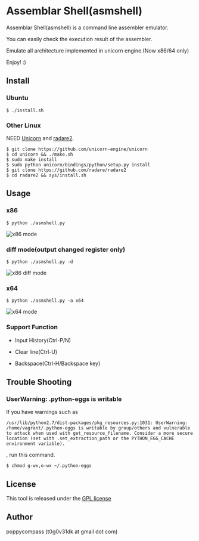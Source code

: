 Assemblar Shell(asmshell)
==============

Assemblar Shell(asmshell) is a command line assembler emulator. 

You can easily check the execution result of the assembler.

Emulate all architecture implemented in unicorn engine.(Now x86/64 only)


Enjoy! :)

## Install

### Ubuntu
	$ ./install.sh

### Other Linux
NEED [Unicorn](https://github.com/unicorn-engine/unicorn) and [radare2](https://github.com/radare/radare2).

	$ git clone https://github.com/unicorn-engine/unicorn
	$ cd unicorn && ./make.sh
	$ sudo make install
	$ sudo python unicorn/bindings/python/setup.py install
	$ git clone https://github.com/radare/radare2
	$ cd radare2 && sys/install.sh

## Usage

### x86
	$ python ./asmshell.py
![x86 mode](https://github.com/poppycompass/asmshell/blob/master/images/x86.jpg)


### diff mode(output changed register only)
	$ python ./asmshell.py -d
![x86 diff mode](https://github.com/poppycompass/asmshell/blob/master/images/diff.jpg)

### x64
	$ python ./asmshell.py -a x64
![x64 mode](https://github.com/poppycompass/asmshell/blob/master/images/x64.jpg)

### Support Function

- Input History(Ctrl-P/N)

- Clear line(Ctrl-U)

- Backspace(Ctrl-H/Backspace key)

## Trouble Shooting

### UserWarning: .python-eggs is writable
If you have warnings such as 
```
/usr/lib/python2.7/dist-packages/pkg_resources.py:1031: UserWarning: /home/vagrant/.python-eggs is writable by group/others and vulnerable to attack when used with get_resource_filename. Consider a more secure location (set with .set_extraction_path or the PYTHON_EGG_CACHE environment variable).
```
, run this command.
```
$ chmod g-wx,o-wx ~/.python-eggs
```

## License

This tool is released under the [GPL license](COPYING)


## Author

poppycompass (t0g0v31dk at gmail dot com)
